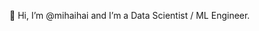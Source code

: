 👋 Hi, I’m @mihaihai and I’m a Data Scientist / ML Engineer.

<!---
mihaihai/mihaihai is a ✨ special ✨ repository because its `README.md` (this file) appears on your GitHub profile.
You can click the Preview link to take a look at your changes.
--->
